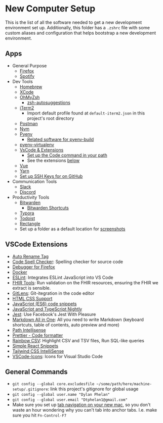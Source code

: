 # New Computer Setup 

This is the list of all the software needed to get a new development environment set up. Additionally, this folder has a `.zshrc` file with some custom aliases and configuration that helps bootstrap a new development environment. 


## Apps 

- General Purpose
  - [Firefox](https://www.mozilla.org/en-US/firefox/new/) 
  - [Spotify](https://www.spotify.com/us/download/other/)
- Dev Tools
  - [Homebrew](https://brew.sh/)
  - [XCode](https://developer.apple.com/xcode/) 
  - [OhMyZsh](https://ohmyz.sh/)
    - [zsh-autosuggestions](https://github.com/zsh-users/zsh-autosuggestions/blob/master/INSTALL.md)
  - [iTerm2](https://iterm2.com/)
    - Import default profile found at `default-iterm2.json` in this project's root directory
  - [Postman](https://www.postman.com/downloads/?utm_source=postman-home) 
  - [Nvm](https://github.com/nvm-sh/nvm)  
  - [Pyenv](https://github.com/pyenv/pyenv#installation) 
    - [Related software for pyenv-build](https://github.com/pyenv/pyenv/wiki#suggested-build-environment)
  - [pyenv-virtualenv](https://github.com/pyenv/pyenv-virtualenv) 
  - [VsCode & Extensions](https://code.visualstudio.com/) 
    - [Set up the Code command in your path](https://code.visualstudio.com/docs/setup/mac)
    - See the extensions [below](#vscode-extensions)
  - [Vue](https://cli.vuejs.org/guide/installation.html)
  - [Yarn](https://yarnpkg.com/) 
  - [Set up SSH Keys for on GitHub](https://docs.github.com/en/github/authenticating-to-github/adding-a-new-ssh-key-to-your-github-account)
- Communication Tools
  - [Slack](https://slack.com/) 
  - [Discord](https://discord.com/)
- Productivity Tools
  - [Bitwarden](https://bitwarden.com/)
    - [Bitwarden Shortcuts](https://bitwarden.com/help/keyboard-shortcuts/)
  - [Typora](https://typora.io/)
  - [Todoist](https://todoist.com/downloads) 
  - [Rectangle](https://rectangleapp.com/) 
  - Set up a folder as a default location for [screenshots](https://www.howtogeek.com/809107/where-do-screenshots-go-on-mac/)


## VSCode Extensions

- [Auto Rename Tag](https://marketplace.visualstudio.com/items?itemName=formulahendry.auto-rename-tag)
- [Code Spell Checker](https://marketplace.visualstudio.com/items?itemName=streetsidesoftware.code-spell-checker): Spelling checker for source code
- [Debugger for Firefox](https://marketplace.visualstudio.com/items?itemName=firefox-devtools.vscode-firefox-debug)
- [Docker](https://marketplace.visualstudio.com/items?itemName=ms-azuretools.vscode-docker)
- [ESLint](https://marketplace.visualstudio.com/items?itemName=dbaeumer.vscode-eslint): Integrates ESLint JavaScript into VS Code
- [FHIR Tools](https://marketplace.visualstudio.com/items?itemName=Yannick-Lagger.vscode-fhir-tools): Run validation on the FHIR resources, ensuring the FHIR we extract is sensible.
- [GitLens](https://marketplace.visualstudio.com/items?itemName=eamodio.gitlens): Git-itegration in the code editor
- [HTML CSS Support](https://marketplace.visualstudio.com/items?itemName=ecmel.vscode-html-css)
- [JavaScript (ES6) code snippets](https://marketplace.visualstudio.com/items?itemName=xabikos.JavaScriptSnippets)
- [JavaScript and TypeScript Nightly](https://marketplace.visualstudio.com/items?itemName=ms-vscode.vscode-typescript-next)
- [Jest](https://marketplace.visualstudio.com/items?itemName=Orta.vscode-jest): Use Facebook's Jest With Pleasure
- [Markdown All in One](https://marketplace.visualstudio.com/items?itemName=yzhang.markdown-all-in-one): All you need to write Markdown (keyboard shortcuts, table of contents, auto preview and more)
- [Path Intellisense](https://marketplace.visualstudio.com/items?itemName=christian-kohler.path-intellisense)
- [Prettier - Code formatter](https://marketplace.visualstudio.com/items?itemName=esbenp.prettier-vscode)
- [Rainbow CSV](https://marketplace.visualstudio.com/items?itemName=mechatroner.rainbow-csv): Highlight CSV and TSV files, Run SQL-like queries
- [Simple React Snippets](https://marketplace.visualstudio.com/items?itemName=burkeholland.simple-react-snippets)
- [Tailwind CSS IntelliSense](https://marketplace.visualstudio.com/items?itemName=bradlc.vscode-tailwindcss)
- [VSCode-Icons](https://marketplace.visualstudio.com/items?itemName=vscode-icons-team.vscode-icons): Icons for Visual Studio Code

## General Commands
- `git config --global core.excludesfile ~/some/path/here/machine-setup/.gitignore`: link this project's gitignore for global usage 
- `git config --global user.name "Dylan Phelan"`
- `git config --global user.email "Dtphelan1@gmail.com"`
- Make sure you set up [tab navigation on your new mac](https://support.apple.com/en-us/HT204434#fullkeyboard), so you don't waste an hour wondering why you can't tab into anchor tabs. I.e. make sure you hit `Fn-Control-F7`
